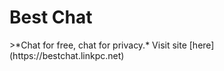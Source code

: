 <h1 style="center">Best Chat</h1>
>*Chat for free, chat for privacy.*
Visit site [here](https://bestchat.linkpc.net)